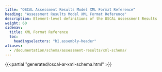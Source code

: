 ```yaml
---
title: "OSCAL Assessment Results Model XML Format Reference"
heading: "Assessment Results Model XML Format Reference"
description: Element-level definitions of the OSCAL Assessment Results model XML format.
weight: 60
sidenav:
  title: XML Format Reference
  toc:
    headingselectors: "h2.assembly-header"
aliases:
  - /documentation/schema/assessment-results/xml-schema/
---
```


{{<partial "generated/oscal-ar-xml-schema.html" >}}
